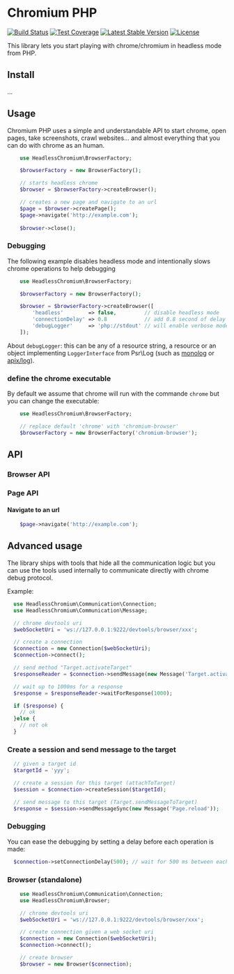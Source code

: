 Chromium PHP
============

[![Build Status](https://travis-ci.org/gsouf/headless-chromium-php.svg?branch=master)](https://travis-ci.org/gsouf/headless-chromium-php)
[![Test Coverage](https://codeclimate.com/github/gsouf/headless-chromium-php/badges/coverage.svg)](https://codeclimate.com/github/gsouf/headless-chromium-php/coverage)
[![Latest Stable Version](https://poser.pugx.org/gsouf/chromium/version)](https://packagist.org/packages/gsouf/chromium)
[![License](https://poser.pugx.org/gsouf/chromium/license)](https://packagist.org/packages/gsouf/chromium)

This library lets you start playing with chrome/chromium in headless mode from PHP.

Install
-------

...

Usage
-----

Chromium PHP uses a simple and understandable API to start chrome, open pages, take screenshots, crawl websites... and almost everything that you can do with chrome as an human.

```php
    use HeadlessChromium\BrowserFactory;

    $browserFactory = new BrowserFactory();

    // starts headless chrome
    $browser = $browserFactory->createBrowser();

    // creates a new page and navigate to an url
    $page = $browser->createPage();
    $page->navigate('http://example.com');
    
    $browser->close();
```


### Debugging 

The following example disables headless mode and intentionally slows chrome operations to help debugging

```php
    use HeadlessChromium\BrowserFactory;

    $browserFactory = new BrowserFactory();

    $browser = $browserFactory->createBrowser([
        'headless'        => false,         // disable headless mode
        'connectionDelay' => 0.8            // add 0.8 second of delay between each instruction sent to chrome,
        'debugLogger'     => 'php://stdout' // will enable verbose mode
    ]);
```

About ``debugLogger``: this can be any of a resource string, a resource or an object implementing ``LoggerInterface`` from Psr\Log (such as [monolog](https://github.com/Seldaek/monolog) or [apix/log](https://github.com/apix/log)).


### define the chrome executable

By default we assume that chrome will run with the commande ``chrome`` but you can change the executable:

```php
    use HeadlessChromium\BrowserFactory;

    // replace default 'chrome' with 'chromium-browser'
    $browserFactory = new BrowserFactory('chromium-browser');
```


API
---

### Browser API




### Page API

#### Navigate to an url

```php
    $page->navigate('http://example.com');
```

Advanced usage
--------------

The library ships with tools that hide all the communication logic but you can use the tools used internally to
communicate directly with chrome debug protocol.

Example:

```php
  use HeadlessChromium\Communication\Connection;
  use HeadlessChromium\Communication\Message;

  // chrome devtools uri
  $webSocketUri = 'ws://127.0.0.1:9222/devtools/browser/xxx';

  // create a connection
  $connection = new Connection($webSocketUri);
  $connection->connect();

  // send method "Target.activateTarget"
  $responseReader = $connection->sendMessage(new Message('Target.activateTarget', ['targetId' => 'xxx']));

  // wait up to 1000ms for a response
  $response = $responseReader->waitForResponse(1000);

  if ($response) {
    // ok
  }else {
    // not ok
  }
```

### Create a session and send message to the target

```php
  // given a target id
  $targetId = 'yyy';

  // create a session for this target (attachToTarget)
  $session = $connection->createSession($targetId);

  // send message to this target (Target.sendMessageToTarget)
  $response = $session->sendMessageSync(new Message('Page.reload'));
```

### Debugging

You can ease the debugging by setting a delay before each operation is made:

```php
  $connection->setConnectionDelay(500); // wait for 500 ms between each operation to ease debugging
```

### Browser (standalone)

```php
    use HeadlessChromium\Communication\Connection;
    use HeadlessChromium\Browser;

    // chrome devtools uri
    $webSocketUri = 'ws://127.0.0.1:9222/devtools/browser/xxx';

    // create connection given a web socket uri
    $connection = new Connection($webSocketUri);
    $connection->connect();

    // create browser
    $browser = new Browser($connection);
```
